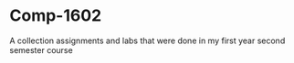 # Comp-1602

A collection assignments and labs that were done in my first year second semester course
